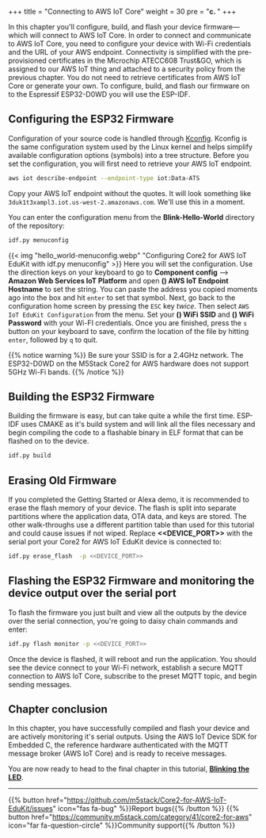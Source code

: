 +++
title = "Connecting to AWS IoT Core"
weight = 30
pre = "<b>c. </b>"
+++

In this chapter you'll configure, build, and flash your device firmware—which will connect to AWS IoT Core. In order to connect and communicate to AWS IoT Core, you need to configure your device with Wi-Fi credentials and the URL of your AWS endpoint. Connectivity is simplified with the pre-provisioned certificates in the Microchip ATECC608 Trust&GO, which is assigned to our AWS IoT thing and attached to a security policy from the previous chapter. You do not need to retrieve certificates from AWS IoT Core or generate your own. To configure, build, and flash our firmware on to the Espressif ESP32-D0WD you will use the ESP-IDF.

## Configuring the ESP32 Firmware
Configuration of your source code is handled through [Kconfig](https://www.kernel.org/doc/html/latest/kbuild/kconfig-language.html). Kconfig is the same configuration system used by the Linux kernel and helps simplify available configuration options (symbols) into a tree structure. Before you set the configuration, you will first need to retrieve your AWS IoT endpoint.

```bash
aws iot describe-endpoint --endpoint-type iot:Data-ATS
```
Copy your AWS IoT endpoint without the quotes. It will look something like `3duk1t3xampl3.iot.us-west-2.amazonaws.com`. We'll use this in a moment.

You can enter the configuration menu from the **Blink-Hello-World** directory of the repository:
```bash
idf.py menuconfig
```
{{< img "hello_world-menuconfig.webp" "Configuring Core2 for AWS IoT EduKit with idf.py menuconfig" >}}
Here you will set the configuration. Use the direction keys on your keyboard to go to **Component config** --> **Amazon Web Services IoT Platform** and open **() AWS IoT Endpoint Hostname** to set the string. You can paste the address you copied moments ago into the box and hit `enter` to set that symbol. Next, go back to the configuration home screen by pressing the `ESC` key *twice*. Then select `AWS IoT EduKit Configuration` from the menu. Set your **() WiFi SSID** and **() WiFi Password** with your Wi-FI credentials. Once you are finished, press the `s` button on your keyboard to save, confirm the location of the file by hitting `enter`, followed by `q` to quit.

{{% notice warning %}}
Be sure your SSID is for a 2.4GHz network. The ESP32-D0WD on the M5Stack Core2 for AWS hardware does not support 5GHz Wi-Fi bands.
{{% /notice %}}

## Building the ESP32 Firmware
Building the firmware is easy, but can take quite a while the first time. ESP-IDF uses CMAKE as it's build system and will link all the files necessary and begin compiling the code to a flashable binary in ELF format that can be flashed on to the device.
```bash
idf.py build
```

## Erasing Old Firmware
If you completed the Getting Started or Alexa demo, it is recommended to erase the flash memory of your device. The flash is split into separate partitions where the application data, OTA data, and keys are stored. The other walk-throughs use a different partition table than used for this tutorial and could cause issues if not wiped. Replace **<<DEVICE_PORT>>** with the serial port your Core2 for AWS IoT EduKit device is connected to:
```bash
idf.py erase_flash  -p <<DEVICE_PORT>>
```

## Flashing the ESP32 Firmware and monitoring the device output over the serial port
To flash the firmware you just built and view all the outputs by the device over the serial connection, you're going to daisy chain commands and enter:
```bash
idf.py flash monitor -p <<DEVICE_PORT>>
```
Once the device is flashed, it will reboot and run the application. You should see the device connect to your Wi-Fi network, establish a secure MQTT connection to AWS IoT Core, subscribe to the preset MQTT topic, and begin sending messages.

## Chapter conclusion
In this chapter, you have successfully compiled and flash your device and are actively monitoring it's serial outputs. Using the AWS IoT Device SDK for Embedded C, the reference hardware authenticated with the MQTT message broker (AWS IoT Core) and is ready to receive messages.

You are now ready to head to the final chapter in this tutorial, [**Blinking the LED**](/en_uk/blinky-hello-world/blinking-the-leds.html).

---
{{% button href="https://github.com/m5stack/Core2-for-AWS-IoT-EduKit/issues" icon="fas fa-bug" %}}Report bugs{{% /button %}} {{% button href="https://community.m5stack.com/category/41/core2-for-aws" icon="far fa-question-circle" %}}Community support{{% /button %}}